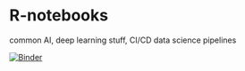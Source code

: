 # R-notebooks
common AI, deep learning stuff,  CI/CD data science pipelines

[![Binder](https://mybinder.org/badge_logo.svg)](https://mybinder.org/v2/gh/githubfoam/R-notebooks/master)
